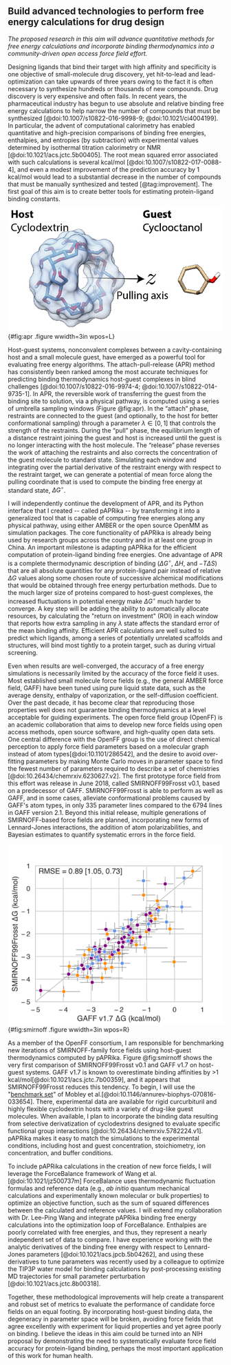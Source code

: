 ## Build advanced technologies to perform free energy calculations for drug design
*The proposed research in this aim will advance quantitative methods for free energy calculations and incorporate binding thermodynamics into a community-driven open access force field effort.*

Designing ligands that bind their target with high affinity and specificity is one objective of small-molecule drug discovery, yet hit-to-lead and lead-optimization can take upwards of three years owing to the fact it is often necessary to synthesize hundreds or thousands of new compounds.
Drug discovery is very expensive and often fails.
In recent years, the pharmaceutical industry has begun to use absolute and relative binding free energy calculations to help narrow the number of compounds that must be synthesized [@doi:10.1007/s10822-016-9998-9; @doi:10.1021/ci4004199].
In particular, the advent of computational calorimetry has enabled quantitative and high-precision comparisons of binding free energies, enthalpies, and entropies (by subtraction) with experimental values determined by isothermal titration calorimetry or NMR [@doi:10.1021/acs.jctc.5b00405].
The root mean squared error associated with such calculations is several kcal/mol [@doi:10.1007/s10822-017-0088-4], and even a modest improvement of the prediction accuracy by 1 kcal/mol would lead to a substantial decrease in the number of compounds that must be manually synthesized and tested [@tag:improvement].
The first goal of this aim is to create better tools for estimating protein-ligand binding constants.

 ![An example host-guest system, $\alpha$-cyclodextrin with cyclooctanol (unbound) showing the pulling coordinate along the $z$ axis.](images/APR-annotated.png){#fig:apr .figure wwidth=3in wpos=L}

Host-guest systems, nonconvalent complexes between a cavity-containing host and a small molecule guest, have emerged as a powerful tool for evaluating free energy algorithms.
The attach-pull-release (APR) method has consistently been ranked among the most accurate techniques for predicting binding thermodynamics host-guest complexes in blind challenges [@doi:10.1007/s10822-016-9974-4; @doi:10.1007/s10822-014-9735-1]. 
In APR, the reversible work of transferring the guest from the binding site to solution, via a physical pathway, is computed using a series of umbrella sampling windows (Figure @fig:apr).
In the “attach” phase, restraints are connected to the guest (and optionally, to the host for better conformational sampling) through a parameter $\lambda \in [0, 1]$ that controls the strength of the restraints.
During the “pull” phase, the equilibrium length of a distance restraint joining the guest and host is increased until the guest is no longer interacting with the host molecule. 
The “release” phase reverses the work of attaching the restraints and also corrects the concentration of the guest molecule to standard state.
Simulating each window and integrating over the partial derivative of the restraint energy with respect to the restraint target, we can generate a potential of mean force along the pulling coordinate that is used to compute the binding free energy at standard state, $\Delta G^\circ$.

I will independently continue the development of APR, and its Python interface that I created -- called pAPRika -- by transforming it into a generalized tool that is capable of computing free energies along any physical pathway, using either AMBER or the open source OpenMM as simulation packages.
The core functionality of pAPRika is already being used by research groups across the country and in at least one group in China.
An important milestone is adapting pAPRika for the efficient computation of protein-ligand binding free energies.
One advantage of APR is a complete thermodynamic description of binding ($\Delta G^\circ$, $\Delta H$, and $-T \Delta S$) that are all absolute quantities for any protein-ligand pair instead of relative $\Delta G$ values along some chosen route of successive alchemical modifications that would be obtained through free energy perturbation methods.
Due to the much larger size of proteins compared to host-guest complexes, the increased fluctuations in potential energy make $\Delta G^\circ$ much harder to converge.
A key step will be adding the ability to automatically allocate resources, by calculating the "return on investment" (ROI) in each window that reports how extra sampling in any $\lambda$ state affects the standard error of the mean binding affinity.
Efficient APR calculations are well suited to predict which ligands, among a series of potentially unrelated scaffolds and structures, will bind most tightly to a protein target, such as during virtual screening.

Even when results are well-converged, the accuracy of a free energy simulations is necessarily limited by the accuracy of the force field it uses. 
Most established small molecule force fields (e.g., the general AMBER force field, GAFF) have been tuned using pure liquid state data, such as the average density, enthalpy of vaporization, or the self-diffusion coefficient.
Over the past decade, it has become clear that reproducing those properties well does not guarantee binding thermodynamics at a level acceptable for guiding experiments.
The open force field group (OpenFF) is an academic collaboration that aims to develop new force fields using open access methods, open source software, and high-quality open data sets.
One central difference with the OpenFF group is the use of direct chemical perception to apply force field parameters based on a molecular graph instead of atom types[@doi:10.1101/286542], and the desire to avoid over-fitting parameters by making Monte Carlo moves in parameter space to find the fewest number of parameters required to describe a set of chemistries [@doi:10.26434/chemrxiv.6230627.v2].
The first prototype force field from this effort was release in June 2018, called SMIRNOFF99Frosst v0.1, based on a predecessor of GAFF.
SMIRNOFF99Frosst is able to perform as well as GAFF, and in some cases, alleviate conformational problems caused by GAFF's atom types, in only 335 parameter lines compared to the 6794 lines in GAFF version 2.1. 
Beyond this initial release, multiple generations of SMIRNOFF-based force fields are planned, incorporating new forms of Lennard-Jones interactions, the addition of atom polarizabilities, and Bayesian estimates to quantify systematic errors in the force field.

![A comparison of binding free energies between SMIRNOFF99Frosst and GAFF v1.7 for a series of cyclodextrin hosts and guests (unpublished results). Points are colored according to guest functional group.](images/SMIRNOFF-vs-GAFF-deltaG.png){#fig:smirnoff .figure wwidth=3in wpos=R}

As a member of the OpenFF consortium, I am responsible for benchmarking new iterations of SMIRNOFF-family force fields using host-guest thermodynamics computed by pAPRika.
Figure @fig:smirnoff shows the very first comparison of SMIRNOFF99Frosst v0.1 and GAFF v1.7 on host-guest systems.
GAFF v1.7 is known to overestimate binding affinities by >1 kcal/mol[@doi:10.1021/acs.jctc.7b00359], and it appears that SMIRNOFF99Frosst reduces this tendency.
To begin, I will use the "[benchmark set](https://escholarship.org/uc/item/9p37m6bq)" of Mobley et al.[@doi:10.1146/annurev-biophys-070816-033654].
There, experimental data are available for rigid curcurbituril and highly flexible cyclodextrin hosts with a variety of drug-like guest molecules. 
When available, I plan to incorporate the binding data resulting from selective derivatization of cyclodextrins designed to evaluate specific functional group interactions [@doi:10.26434/chemrxiv.5782224.v1].
pAPRika makes it easy to match the simulations to the experimental conditions, including host and guest concentration, stoichiometry, ion concentration, and buffer conditions.

To include pAPRika calculations in the creation of new force fields, I will leverage the ForceBalance framework of Wang et al.[@doi:10.1021/jz500737m]
ForceBalance uses thermodynamic fluctuation formulas and reference data (e.g., *ab initio* quantum mechanical calculations and experimentally known molecular or bulk properties) to optimize an objective function, such as the sum of squared differences between the calculated and reference values.
I will extend my collaboration with Dr. Lee-Ping Wang and integrate pAPRika binding free energy calculations into the optimization loop of ForceBalance. 
Enthalpies are poorly correlated with free energies, and thus, they represent a nearly independent set of data to compare. 
I have experience working with the analytic derivatives of the binding free energy with respect to Lennard-Jones parameters [@doi:10.1021/acs.jpcb.5b04262], and using these derivatives to tune parameters was recently used by a colleague to optimize the TIP3P water model for binding calculations by post-processing existing MD trajectories for small parameter perturbation [@doi:10.1021/acs.jctc.8b00318].

Together, these methodological improvements will help create a transparent and robust set of metrics to evaluate the performance of candidate force fields on an equal footing.
By incorporating host-guest binding data, the degeneracy in parameter space will be broken, avoiding force fields that agree excellently with experiment for liquid properties and yet agree poorly on binding.
I believe the ideas in this aim could be turned into an NIH proposal by demonstrating the need to systematically evaluate force field accuracy for protein-ligand binding, perhaps the most important application of this work for human health.